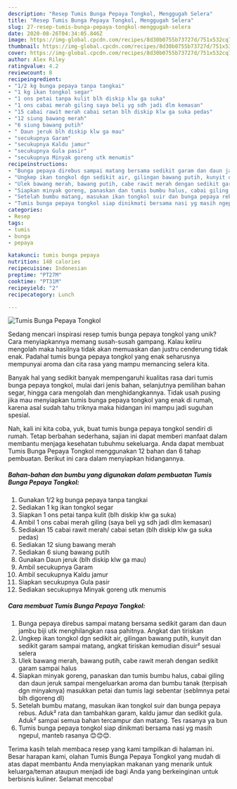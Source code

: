 ```yaml
---
description: "Resep Tumis Bunga Pepaya Tongkol, Menggugah Selera"
title: "Resep Tumis Bunga Pepaya Tongkol, Menggugah Selera"
slug: 27-resep-tumis-bunga-pepaya-tongkol-menggugah-selera
date: 2020-08-26T04:34:05.846Z
image: https://img-global.cpcdn.com/recipes/8d30b0755b73727d/751x532cq70/tumis-bunga-pepaya-tongkol-foto-resep-utama.jpg
thumbnail: https://img-global.cpcdn.com/recipes/8d30b0755b73727d/751x532cq70/tumis-bunga-pepaya-tongkol-foto-resep-utama.jpg
cover: https://img-global.cpcdn.com/recipes/8d30b0755b73727d/751x532cq70/tumis-bunga-pepaya-tongkol-foto-resep-utama.jpg
author: Alex Riley
ratingvalue: 4.2
reviewcount: 8
recipeingredient:
- "1/2 kg bunga pepaya tanpa tangkai"
- "1 kg ikan tongkol segar"
- "1 ons petai tanpa kulit blh diskip klw ga suka"
- "1 ons cabai merah giling saya beli yg sdh jadi dlm kemasan"
- "15 cabai rawit merah cabai setan blh diskip klw ga suka pedas"
- "12 siung bawang merah"
- "6 siung bawang putih"
- " Daun jeruk blh diskip klw ga mau"
- "secukupnya Garam"
- "secukupnya Kaldu jamur"
- "secukupnya Gula pasir"
- "secukupnya Minyak goreng utk menumis"
recipeinstructions:
- "Bunga pepaya direbus sampai matang bersama sedikit garam dan daun jambu biji utk menghilangkan rasa pahitnya. Angkat dan tiriskan"
- "Ungkep ikan tongkol dgn sedikit air, gilingan bawang putih, kunyit dan sedikit garam sampai matang, angkat tiriskan kemudian disuir² sesuai selera"
- "Ulek bawang merah, bawang putih, cabe rawit merah dengan sedikit garam sampai halus"
- "Siapkan minyak goreng, panaskan dan tumis bumbu halus, cabai giling dan daun jeruk sampai mengeluarkan aroma dan bumbu tanak (terpisah dgn minyaknya) masukkan petai dan tumis lagi sebentar (seblmnya petai blh digoreng dl)"
- "Setelah bumbu matang, masukan ikan tongkol suir dan bunga pepaya rebus. Aduk² rata dan tambahkan garam, kaldu jamur dan sedikit gula. Aduk² sampai semua bahan tercampur dan matang. Tes rasanya ya bun"
- "Tumis bunga pepaya tongkol siap dinikmati bersama nasi yg masih ngepul, manteb rasanya 😊😊😊."
categories:
- Resep
tags:
- tumis
- bunga
- pepaya

katakunci: tumis bunga pepaya 
nutrition: 148 calories
recipecuisine: Indonesian
preptime: "PT27M"
cooktime: "PT31M"
recipeyield: "2"
recipecategory: Lunch

---
```



![Tumis Bunga Pepaya Tongkol](https://img-global.cpcdn.com/recipes/8d30b0755b73727d/751x532cq70/tumis-bunga-pepaya-tongkol-foto-resep-utama.jpg)

Sedang mencari inspirasi resep tumis bunga pepaya tongkol yang unik? Cara menyiapkannya memang susah-susah gampang. Kalau keliru mengolah maka hasilnya tidak akan memuaskan dan justru cenderung tidak enak. Padahal tumis bunga pepaya tongkol yang enak seharusnya mempunyai aroma dan cita rasa yang mampu memancing selera kita.

Banyak hal yang sedikit banyak mempengaruhi kualitas rasa dari tumis bunga pepaya tongkol, mulai dari jenis bahan, selanjutnya pemilihan bahan segar, hingga cara mengolah dan menghidangkannya. Tidak usah pusing jika mau menyiapkan tumis bunga pepaya tongkol yang enak di rumah, karena asal sudah tahu triknya maka hidangan ini mampu jadi suguhan spesial.




Nah, kali ini kita coba, yuk, buat tumis bunga pepaya tongkol sendiri di rumah. Tetap berbahan sederhana, sajian ini dapat memberi manfaat dalam membantu menjaga kesehatan tubuhmu sekeluarga. Anda dapat membuat Tumis Bunga Pepaya Tongkol menggunakan 12 bahan dan 6 tahap pembuatan. Berikut ini cara dalam menyiapkan hidangannya.

<!--inarticleads1-->

##### Bahan-bahan dan bumbu yang digunakan dalam pembuatan Tumis Bunga Pepaya Tongkol:

1. Gunakan 1/2 kg bunga pepaya tanpa tangkai
1. Sediakan 1 kg ikan tongkol segar
1. Siapkan 1 ons petai tanpa kulit (blh diskip klw ga suka)
1. Ambil 1 ons cabai merah giling (saya beli yg sdh jadi dlm kemasan)
1. Sediakan 15 cabai rawit merah/ cabai setan (blh diskip klw ga suka pedas)
1. Sediakan 12 siung bawang merah
1. Sediakan 6 siung bawang putih
1. Gunakan  Daun jeruk (blh diskip klw ga mau)
1. Ambil secukupnya Garam
1. Ambil secukupnya Kaldu jamur
1. Siapkan secukupnya Gula pasir
1. Sediakan secukupnya Minyak goreng utk menumis




<!--inarticleads2-->

##### Cara membuat Tumis Bunga Pepaya Tongkol:

1. Bunga pepaya direbus sampai matang bersama sedikit garam dan daun jambu biji utk menghilangkan rasa pahitnya. Angkat dan tiriskan
1. Ungkep ikan tongkol dgn sedikit air, gilingan bawang putih, kunyit dan sedikit garam sampai matang, angkat tiriskan kemudian disuir² sesuai selera
1. Ulek bawang merah, bawang putih, cabe rawit merah dengan sedikit garam sampai halus
1. Siapkan minyak goreng, panaskan dan tumis bumbu halus, cabai giling dan daun jeruk sampai mengeluarkan aroma dan bumbu tanak (terpisah dgn minyaknya) masukkan petai dan tumis lagi sebentar (seblmnya petai blh digoreng dl)
1. Setelah bumbu matang, masukan ikan tongkol suir dan bunga pepaya rebus. Aduk² rata dan tambahkan garam, kaldu jamur dan sedikit gula. Aduk² sampai semua bahan tercampur dan matang. Tes rasanya ya bun
1. Tumis bunga pepaya tongkol siap dinikmati bersama nasi yg masih ngepul, manteb rasanya 😊😊😊.




Terima kasih telah membaca resep yang kami tampilkan di halaman ini. Besar harapan kami, olahan Tumis Bunga Pepaya Tongkol yang mudah di atas dapat membantu Anda menyiapkan makanan yang menarik untuk keluarga/teman ataupun menjadi ide bagi Anda yang berkeinginan untuk berbisnis kuliner. Selamat mencoba!
